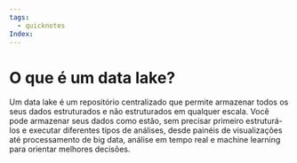 ```yaml
---
tags:
  - quicknotes
Index:
---
```


# O que é um data lake?
Um data lake é um repositório centralizado que permite armazenar todos os seus dados estruturados e não estruturados em qualquer escala. Você pode armazenar seus dados como estão, sem precisar primeiro estruturá-los e executar diferentes tipos de análises, desde painéis de visualizações até processamento de big data, análise em tempo real e machine learning para orientar melhores decisões.